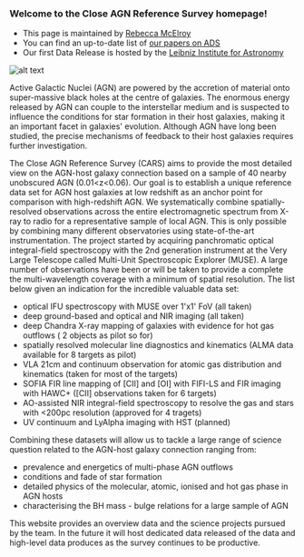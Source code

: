 ### Welcome to the Close AGN Reference Survey homepage! 
- This page is maintained by [Rebecca McElroy](https://rebeccamcelroy.github.io)
- You can find an up-to-date list of [our papers on ADS](https://ui.adsabs.harvard.edu/search/q=%20abs%3A%22close%20agn%20reference%20survey%22&sort=date%20desc%2C%20bibcode%20desc&p_=0)
- Our first Data Release is hosted by the [Leibniz Institute for Astronomy](https://cars.aip.de)

![alt text](https://github.com/cars-survey/cars-survey.io/blob/main/images/cars_0.png?raw=true)


Active Galactic Nuclei (AGN) are powered by the accretion of material onto super-massive black holes at the centre of galaxies. The enormous energy released by AGN can couple to the interstellar medium and is suspected to influence the conditions for star formation in their host galaxies, making it an important facet in galaxies' evolution. Although AGN have long been studied, the precise mechanisms of feedback to their host galaxies requires further investigation.

The Close AGN Reference Survey (CARS) aims to provide the most detailed view on the AGN-host galaxy connection based 
on a sample of 40 nearby unobscured AGN (0.01<z<0.06). Our goal is to establish a unique reference data set for AGN 
host galaxies at low redshift as an anchor point for comparison with high-redshift AGN. We systematically combine spatially-resolved observations across the entire electromagnetic spectrum from X-ray to radio for a representative sample of local AGN. This is only possible by combining many different observatories using state-of-the-art instrumentation. The project started by acquiring panchromatic optical integral-field spectroscopy with the 2nd generation instrument at the Very Large Telescope called Multi-Unit Spectroscopic Explorer (MUSE).  A large number of observations have been or will be taken to provide a complete the multi-wavelength coverage with a minimum of spatial resolution. The list below given an indication for the incredible valuable data set:

- optical IFU spectroscopy with MUSE over 1'x1' FoV (all taken)
- deep ground-based and optical and NIR imaging (all taken)
- deep Chandra X-ray mapping of galaxies with evidence for hot gas outflows ( 2 objects as pilot so for)
- spatially resolved molecular line diagnostics and kinematics (ALMA data available for 8 targets as pilot)
- VLA 21cm and continuum observation for atomic gas distribution and kinematics (taken for most of the targets)
- SOFIA FIR line mapping of [CII] and [OI] with FIFI-LS and FIR imaging with HAWC+ ([CII] observations taken for 6 targets)
- AO-assisted NIR integral-field spectroscopy to resolve the gas and stars with <200pc resolution (approved for 4 tragets)
- UV continuum and LyAlpha imaging with HST (planned)

Combining these datasets will allow us to tackle a large range of science question related to the AGN-host galaxy 
connection ranging from:
- prevalence and energetics of multi-phase AGN outflows
- conditions and fade of star formation
- detailed physics of the molecular, atomic, ionised and hot gas phase in AGN hosts
- characterising the BH mass - bulge relations for a large sample of AGN

This website provides an overview data and the science projects pursued by the team. In the future it will host dedicated data released of the data and high-level data produces as the survey continues to be productive.
